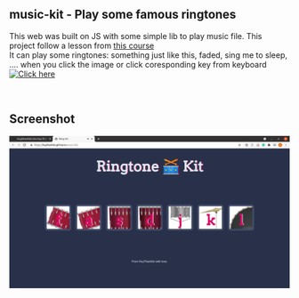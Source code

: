 ## music-kit - Play some famous ringtones

This web was built on JS with some simple lib to play music file. This project follow a lesson from [this course](https://www.udemy.com/course/the-complete-web-development-bootcamp/)
<br>
It can play some ringtones: something just like this, faded, sing me to sleep, .... when you click the image or click coresponding key from keyboard
[![Click here](https://www.google.com/url?sa=i&url=https%3A%2F%2Ficon-library.com%2Ficon%2Fclick-here-arrow-icon-4.html&psig=AOvVaw3xX9uT3nktKvl6oW87BTR3&ust=1642342041400000&source=images&cd=vfe&ved=0CAgQjRxqFwoTCKjtxoL3s_UCFQAAAAAdAAAAABAD)](https://huythanh0x.github.io/music-kit/)

<br>

## Screenshot 

<img src="https://raw.githubusercontent.com/Huythanh0x/music-kit/master/Screenshot%20from%202021-06-04%2023-19-11.png">

